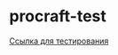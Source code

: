 # procraft-test
[Ссылка для тестирования](https://cdn.rawgit.com/sgrishchenko/procraft-test/master/index.html)
